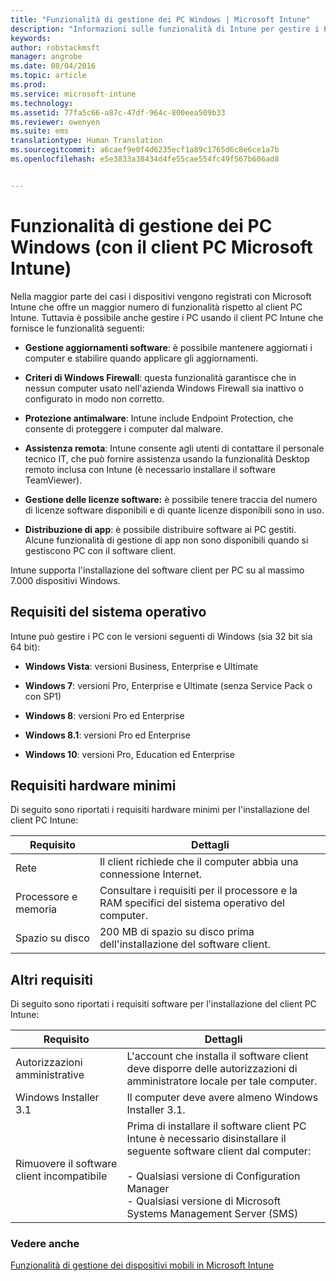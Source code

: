 ```yaml
---
title: "Funzionalità di gestione dei PC Windows | Microsoft Intune"
description: "Informazioni sulle funzionalità di Intune per gestire i PC Windows con il software client di Intune."
keywords: 
author: robstackmsft
manager: angrobe
ms.date: 08/04/2016
ms.topic: article
ms.prod: 
ms.service: microsoft-intune
ms.technology: 
ms.assetid: 77fa5c66-a87c-47df-964c-800eea509b33
ms.reviewer: owenyen
ms.suite: ems
translationtype: Human Translation
ms.sourcegitcommit: a6caef9e0f4d6235ecf1a89c1765d6c8e6ce1a7b
ms.openlocfilehash: e5e3833a38434d4fe55cae554fc49f567b606ad8


---
```


# Funzionalità di gestione dei PC Windows (con il client PC Microsoft Intune)
Nella maggior parte dei casi i dispositivi vengono registrati con Microsoft Intune che offre un maggior numero di funzionalità rispetto al client PC Intune. Tuttavia è possibile anche gestire i PC usando il client PC Intune che fornisce le funzionalità seguenti:

-   **Gestione aggiornamenti software**: è possibile mantenere aggiornati i computer e stabilire quando applicare gli aggiornamenti.

-   **Criteri di Windows Firewall**: questa funzionalità garantisce che in nessun computer usato nell'azienda Windows Firewall sia inattivo o configurato in modo non corretto.

-   **Protezione antimalware**: Intune include Endpoint Protection, che consente di proteggere i computer dal malware.

-   **Assistenza remota**: Intune consente agli utenti di contattare il personale tecnico IT, che può fornire assistenza usando la funzionalità Desktop remoto inclusa con Intune (è necessario installare il software TeamViewer).

-   **Gestione delle licenze software:** è possibile tenere traccia del numero di licenze software disponibili e di quante licenze disponibili sono in uso.
-   **Distribuzione di app**: è possibile distribuire software ai PC gestiti. Alcune funzionalità di gestione di app non sono disponibili quando si gestiscono PC con il software client.


Intune supporta l'installazione del software client per PC su al massimo 7.000 dispositivi Windows.

## Requisiti del sistema operativo
Intune può gestire i PC con le versioni seguenti di Windows (sia 32 bit sia 64 bit):


-   **Windows Vista**: versioni Business, Enterprise e Ultimate

-   **Windows 7**: versioni Pro, Enterprise e Ultimate (senza Service Pack o con SP1)

-   **Windows 8**: versioni Pro ed Enterprise

-   **Windows 8.1**: versioni Pro ed Enterprise

- **Windows 10**: versioni Pro, Education ed Enterprise


## Requisiti hardware minimi
Di seguito sono riportati i requisiti hardware minimi per l'installazione del client PC Intune:

|Requisito|Dettagli|
|---------------|--------------------|
|Rete|Il client richiede che il computer abbia una connessione Internet.|
|Processore e memoria|Consultare i requisiti per il processore e la RAM specifici del sistema operativo del computer.|
|Spazio su disco|200 MB di spazio su disco prima dell'installazione del software client.|

## Altri requisiti
Di seguito sono riportati i requisiti software per l'installazione del client PC Intune:

|Requisito|Dettagli|
|---------------|--------------------|
|Autorizzazioni amministrative|L'account che installa il software client deve disporre delle autorizzazioni di amministratore locale per tale computer.|
|Windows Installer 3.1|Il computer deve avere almeno Windows Installer 3.1.|
|Rimuovere il software client incompatibile|Prima di installare il software client PC Intune è necessario disinstallare il seguente software client dal computer:<br /><br />-   Qualsiasi versione di Configuration Manager<br />-   Qualsiasi versione di Microsoft Systems Management Server (SMS)|

### Vedere anche
[Funzionalità di gestione dei dispositivi mobili in Microsoft Intune](./mobile-device-management-capabilities-in-microsoft-intune.md)



<!--HONumber=Aug16_HO3-->


